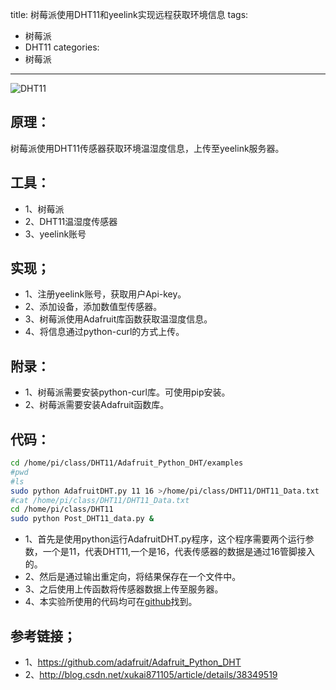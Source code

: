 title: 树莓派使用DHT11和yeelink实现远程获取环境信息
tags:
- 树莓派
- DHT11
categories:
- 树莓派
---
![DHT11](http://od68ytlrn.bkt.clouddn.com/DHT11-yeelink.png)

## 原理：
树莓派使用DHT11传感器获取环境温湿度信息，上传至yeelink服务器。

<!-- more -->

## 工具：
- 1、树莓派
- 2、DHT11温湿度传感器
- 3、yeelink账号

## 实现；
- 1、注册yeelink账号，获取用户Api-key。
- 2、添加设备，添加数值型传感器。
- 3、树莓派使用Adafruit库函数获取温湿度信息。
- 4、将信息通过python-curl的方式上传。

## 附录：
- 1、树莓派需要安装python-curl库。可使用pip安装。
- 2、树莓派需要安装Adafruit函数库。

## 代码：
```bash
cd /home/pi/class/DHT11/Adafruit_Python_DHT/examples
#pwd
#ls
sudo python AdafruitDHT.py 11 16 >/home/pi/class/DHT11/DHT11_Data.txt
#cat /home/pi/class/DHT11/DHT11_Data.txt
cd /home/pi/class/DHT11
sudo python Post_DHT11_data.py &
```

- 1、首先是使用python运行AdafruitDHT.py程序，这个程序需要两个运行参数，一个是11，代表DHT11,一个是16，代表传感器的数据是通过16管脚接入的。
- 2、然后是通过输出重定向，将结果保存在一个文件中。
- 3、之后使用上传函数将传感器数据上传至服务器。
- 4、本实验所使用的代码均可在[github](https://github.com/cyang812/Raspberry-Pi)找到。

## 参考链接；
- 1、https://github.com/adafruit/Adafruit_Python_DHT
- 2、http://blog.csdn.net/xukai871105/article/details/38349519
